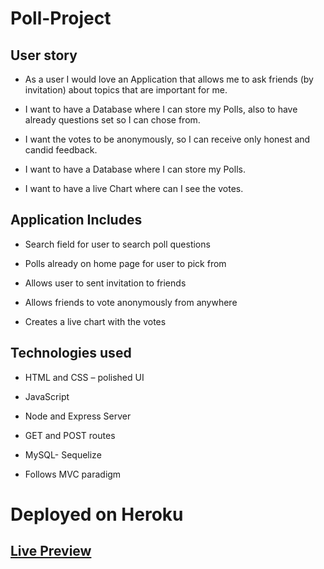 # Poll-Project

## User story

- As a user I would love an Application that allows me to ask friends (by invitation) about topics that are important for me. 

- I want to have a Database where I can store my Polls, also to have already questions set so I can chose from. 

- I want the votes to be anonymously, so I can receive only honest and candid feedback.

- I want to have a Database where I can store my Polls.

- I want to have a live Chart where can I see the votes.


## Application Includes 

- Search field for user to search poll questions

- Polls already on home page for user to pick from

- Allows user to sent invitation to friends

- Allows friends to vote anonymously from anywhere 

- Creates a  live chart with the votes

## Technologies used 

- HTML and CSS – polished UI

- JavaScript

- Node and Express Server

- GET and POST routes

- MySQL- Sequelize

- Follows MVC paradigm

# Deployed on Heroku 

## [Live Preview](http://stark-plateau-24544.herokuapp.com/)





